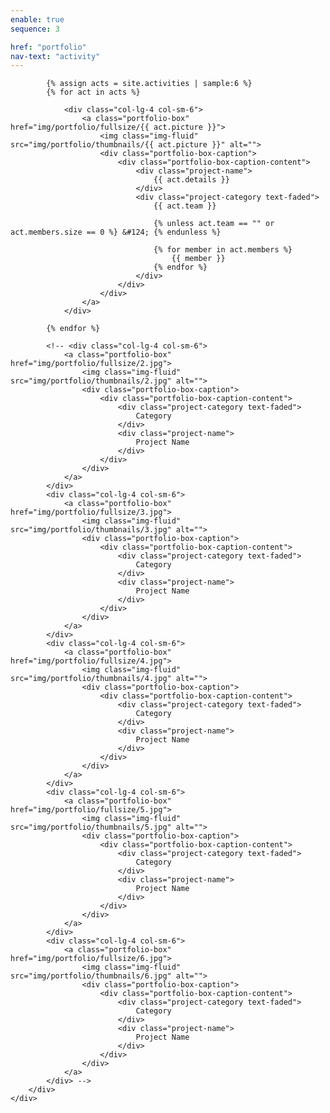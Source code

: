 ```yaml
---
enable: true
sequence: 3

href: "portfolio"
nav-text: "activity"
---
```


<section class="p-0" id="portfolio">
    <div class="container-fluid p-0">
        <div class="row no-gutters popup-gallery">

            {% assign acts = site.activities | sample:6 %}
            {% for act in acts %}

                <div class="col-lg-4 col-sm-6">
                    <a class="portfolio-box" href="img/portfolio/fullsize/{{ act.picture }}">
                        <img class="img-fluid" src="img/portfolio/thumbnails/{{ act.picture }}" alt="">
                        <div class="portfolio-box-caption">
                            <div class="portfolio-box-caption-content">
                                <div class="project-name">
                                    {{ act.details }}
                                </div>
                                <div class="project-category text-faded">
                                    {{ act.team }}

                                    {% unless act.team == "" or act.members.size == 0 %} &#124; {% endunless %}

                                    {% for member in act.members %}
                                        {{ member }}
                                    {% endfor %}
                                </div>
                            </div>
                        </div>
                    </a>
                </div>

            {% endfor %}

            <!-- <div class="col-lg-4 col-sm-6">
                <a class="portfolio-box" href="img/portfolio/fullsize/2.jpg">
                    <img class="img-fluid" src="img/portfolio/thumbnails/2.jpg" alt="">
                    <div class="portfolio-box-caption">
                        <div class="portfolio-box-caption-content">
                            <div class="project-category text-faded">
                                Category
                            </div>
                            <div class="project-name">
                                Project Name
                            </div>
                        </div>
                    </div>
                </a>
            </div>
            <div class="col-lg-4 col-sm-6">
                <a class="portfolio-box" href="img/portfolio/fullsize/3.jpg">
                    <img class="img-fluid" src="img/portfolio/thumbnails/3.jpg" alt="">
                    <div class="portfolio-box-caption">
                        <div class="portfolio-box-caption-content">
                            <div class="project-category text-faded">
                                Category
                            </div>
                            <div class="project-name">
                                Project Name
                            </div>
                        </div>
                    </div>
                </a>
            </div>
            <div class="col-lg-4 col-sm-6">
                <a class="portfolio-box" href="img/portfolio/fullsize/4.jpg">
                    <img class="img-fluid" src="img/portfolio/thumbnails/4.jpg" alt="">
                    <div class="portfolio-box-caption">
                        <div class="portfolio-box-caption-content">
                            <div class="project-category text-faded">
                                Category
                            </div>
                            <div class="project-name">
                                Project Name
                            </div>
                        </div>
                    </div>
                </a>
            </div>
            <div class="col-lg-4 col-sm-6">
                <a class="portfolio-box" href="img/portfolio/fullsize/5.jpg">
                    <img class="img-fluid" src="img/portfolio/thumbnails/5.jpg" alt="">
                    <div class="portfolio-box-caption">
                        <div class="portfolio-box-caption-content">
                            <div class="project-category text-faded">
                                Category
                            </div>
                            <div class="project-name">
                                Project Name
                            </div>
                        </div>
                    </div>
                </a>
            </div>
            <div class="col-lg-4 col-sm-6">
                <a class="portfolio-box" href="img/portfolio/fullsize/6.jpg">
                    <img class="img-fluid" src="img/portfolio/thumbnails/6.jpg" alt="">
                    <div class="portfolio-box-caption">
                        <div class="portfolio-box-caption-content">
                            <div class="project-category text-faded">
                                Category
                            </div>
                            <div class="project-name">
                                Project Name
                            </div>
                        </div>
                    </div>
                </a>
            </div> -->
        </div>
    </div>
</section>
